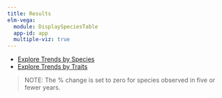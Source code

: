 ```yaml
---
title: Results
elm-vega:
  module: DisplaySpeciesTable
  app-id: app
  multiple-viz: true
---
```


* [Explore Trends by Species](individual-species.html)
* [Explore Trends by Traits](traits.html)

> NOTE: The % change is set to zero for species observed in five or fewer years.

<app></app>

